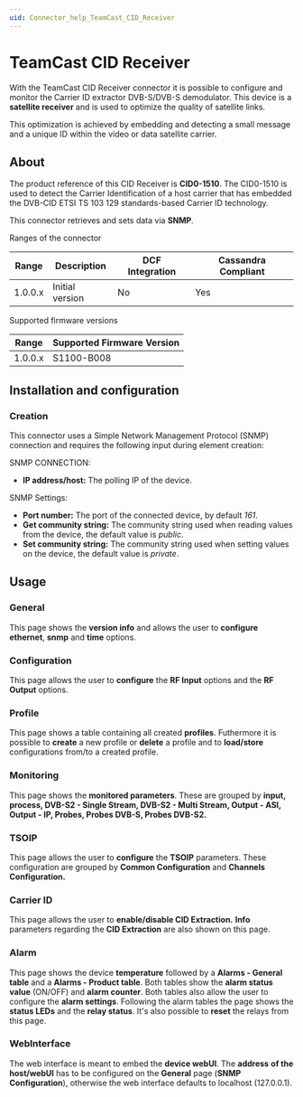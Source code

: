 ```yaml
---
uid: Connector_help_TeamCast_CID_Receiver
---
```


# TeamCast CID Receiver

With the TeamCast CID Receiver connector it is possible to configure and monitor the Carrier ID extractor DVB-S/DVB-S demodulator. This device is a **satellite receiver** and is used to optimize the quality of satellite links.

This optimization is achieved by embedding and detecting a small message and a unique ID within the video or data satellite carrier.

## About

The product reference of this CID Receiver is **CID0-1510**. The CID0-1510 is used to detect the Carrier Identification of a host carrier that has embedded the DVB-CID ETSI TS 103 129 standards-based Carrier ID technology.

This connector retrieves and sets data via **SNMP**.

Ranges of the connector

| **Range** | **Description** | **DCF Integration** | **Cassandra Compliant** |
|------------------|-----------------|---------------------|-------------------------|
| 1.0.0.x          | Initial version | No                  | Yes                     |

Supported firmware versions

| Range | Supported Firmware Version |
|------------------|-----------------------------|
| 1.0.0.x          | S1100-B008                  |

## Installation and configuration

### Creation

This connector uses a Simple Network Management Protocol (SNMP) connection and requires the following input during element creation:

SNMP CONNECTION:

- **IP address/host:** The polling IP of the device.

SNMP Settings:

- **Port number:** The port of the connected device, by default *161*.
- **Get community string:** The community string used when reading values from the device, the default value is *public*.
- **Set community string:** The community string used when setting values on the device, the default value is *private*.

## Usage

### General

This page shows the **version info** and allows the user to **configure ethernet**, **snmp** and **time** options.

### Configuration

This page allows the user to **configure** the **RF Input** options and the **RF Output** options.

### Profile

This page shows a table containing all created **profiles**. Futhermore it is possible to **create** a new profile or **delete** a profile and to **load/store** configurations from/to a created profile.

### Monitoring

This page shows the **monitored parameters**. These are grouped by **input, process, DVB-S2 - Single Stream, DVB-S2 - Multi Stream, Output - ASI, Output - IP, Probes, Probes DVB-S, Probes DVB-S2.**

### TSOIP

This page allows the user to **configure** the **TSOIP** parameters. These configuration are grouped by **Common Configuration** and **Channels Configuration.**

### Carrier ID

This page allows the user to **enable/disable CID Extraction.** **Info** parameters regarding the **CID Extraction** are also shown on this page.

### Alarm

This page shows the device **temperature** followed by a **Alarms - General table** and a **Alarms - Product table**. Both tables show the **alarm status value** (ON/OFF) and **alarm counter**. Both tables also allow the user to configure the **alarm settings**.
Following the alarm tables the page shows the **status LEDs** and the **relay status**. It's also possible to **reset** the relays from this page.

### WebInterface

The web interface is meant to embed the **device webUI**. The **address** **of the host/webUI** has to be configured on the **General** page (**SNMP Configuration**), otherwise the web interface defaults to localhost (127.0.0.1).
